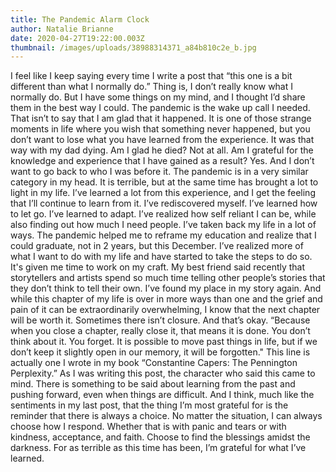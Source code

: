 ```yaml
---
title: The Pandemic Alarm Clock
author: Natalie Brianne
date: 2020-04-27T19:22:00.003Z
thumbnail: /images/uploads/38988314371_a84b810c2e_b.jpg
---
```


I feel like I keep saying every time I write a post that “this one is a bit different than what I normally do.” Thing is, I don’t really know what I normally do. But I have some things on my mind, and I thought I’d share them in the best way I could.
The pandemic is the wake up call I needed. That isn’t to say that I am glad that it happened. It is one of those strange moments in life where you wish that something never happened, but you don’t want to lose what you have learned from the experience. It was that way with my dad dying. Am I glad he died? Not at all. Am I grateful for the knowledge and experience that I have gained as a result? Yes. And I don’t want to go back to who I was before it.
The pandemic is in a very similar category in my head. It is terrible, but at the same time has brought a lot to light in my life. I’ve learned a lot from this experience, and I get the feeling that I’ll continue to learn from it.
I’ve rediscovered myself. I’ve learned how to let go. I’ve learned to adapt. I’ve realized how self reliant I can be, while also finding out how much I need people. I’ve taken back my life in a lot of ways. The pandemic helped me to reframe my education and realize that I could graduate, not in 2 years, but this December. I’ve realized more of what I want to do with my life and have started to take the steps to do so. It's given me time to work on my craft.
My best friend said recently that storytellers and artists spend so much time telling other people’s stories that they don’t think to tell their own. I’ve found my place in my story again. And while this chapter of my life is over in more ways than one and the grief and pain of it can be extraordinarily overwhelming, I know that the next chapter will be worth it.
Sometimes there isn’t closure. And that’s okay. “Because when you close a chapter, really close it, that means it is done. You don’t think about it. You forget. It is possible to move past things in life, but if we don’t keep it slightly open in our memory, it will be forgotten."
This line is actually one I wrote in my book “Constantine Capers: The Pennington Perplexity.” As I was writing this post, the character who said this came to mind. There is something to be said about learning from the past and pushing forward, even when things are difficult.
And I think, much like the sentiments in my last post, that the thing I’m most grateful for is the reminder that there is always a choice. No matter the situation, I can always choose how I respond. Whether that is with panic and tears or with kindness, acceptance, and faith. Choose to find the blessings amidst the darkness.
For as terrible as this time has been, I’m grateful for what I’ve learned.
